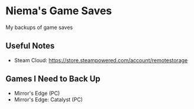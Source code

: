 # Niema's Game Saves
My backups of game saves

## Useful Notes
* Steam Cloud: https://store.steampowered.com/account/remotestorage

## Games I Need to Back Up
* Mirror's Edge (PC)
* Mirror's Edge: Catalyst (PC)